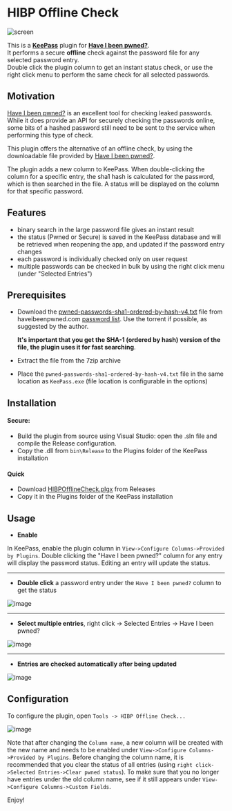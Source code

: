 # HIBP Offline Check

![screen](https://user-images.githubusercontent.com/981184/37559417-71ac2bc4-2a2e-11e8-8e3d-5877d9d7a999.png)

This is a __[KeePass](https://keepass.info/)__ plugin for __[Have I been pwned?](https://haveibeenpwned.com/)__.    
It performs a secure __offline__ check against the password file for any selected password entry.    
Double click the plugin column to get an instant status check, or use the right click menu to perform the same check 
for all selected passwords.

## Motivation

[Have I been pwned?](https://haveibeenpwned.com/) is an excellent tool for checking leaked passwords.
While it does provide an API for securely checking the passwords online, some bits of a hashed password still need
to be sent to the service when performing this type of check.

This plugin offers the alternative of an offline check, by using the downloadable file provided by [Have I been pwned?](https://haveibeenpwned.com/).

The plugin adds a new column to KeePass. When double-clicking the column for a specific entry, the sha1 hash is calculated for the password,
which is then searched in the file. A status will be displayed on the column for that specific password.

## Features

- binary search in the large password file gives an instant result
- the status (Pwned or Secure) is saved in the KeePass database and will be retrieved when reopening the app, and updated if the password entry changes
- each password is individually checked only on user request
- multiple passwords can be checked in bulk by using the right click menu (under "Selected Entries")

## Prerequisites

- Download the [pwned-passwords-sha1-ordered-by-hash-v4.txt](https://haveibeenpwned.com/Passwords) file from 
haveibeenpwned.com [password list](https://haveibeenpwned.com/Passwords). Use the torrent if possible, as suggested by the author.

    __It's important that you get the SHA-1 (ordered by hash) version of the file, the plugin uses it for fast searching__.
- Extract the file from the 7zip archive
- Place the `pwned-passwords-sha1-ordered-by-hash-v4.txt` file in the same location as `KeePass.exe` (file location is configurable in the options)

## Installation

#### Secure:

- Build the plugin from source using Visual Studio: open the .sln file and compile the Release configuration.
- Copy the .dll from `bin\Release` to the Plugins folder of the KeePass installation

#### Quick

- Download [HIBPOfflineCheck.plgx](https://github.com/mihaifm/HIBPOfflineCheck/releases/latest) from Releases
- Copy it in the Plugins folder of the KeePass installation

## Usage

* __Enable__

In KeePass, enable the plugin column in `View->Configure Columns->Provided by Plugins`. Double clicking the "Have I been pwned?" column for any entry will display
the password status. Editing an entry will update the status.

--------------------------------------------------------------------------------------------

* __Double click__ a password entry under the `Have I been pwned?` column to get the status

![image](https://user-images.githubusercontent.com/981184/46235975-6ce7d700-c385-11e8-9a1e-2d473d825ba1.png)    
    
--------------------------------------------------------------------------------------------

* __Select multiple entries__, right click -> Selected Entries -> Have I been pwned?
    
![image](https://user-images.githubusercontent.com/981184/47184669-f1e66080-d333-11e8-8b14-01808a36706a.png)
        
    
--------------------------------------------------------------------------------------------

* __Entries are checked automatically after being updated__

![image](https://user-images.githubusercontent.com/981184/46236364-11b6e400-c387-11e8-8034-416c7c3ee492.png)


## Configuration

To configure the plugin, open `Tools -> HIBP Offline Check...`

![image](https://user-images.githubusercontent.com/981184/47183839-bba7e180-d331-11e8-8b4a-3afe75fd8dbe.png)

Note that after changing the `Column name`, a new column will be created with the new name and needs to be enabled under `View->Configure Columns->Provided by Plugins`. Before changing the column name, it is recommended that you clear the status of all entries (using `right click->Selected Entries->Clear pwned status`). To make sure that you no longer have entries under the old column name, see if it still appears under `View->Configure Columns->Custom Fields`.

Enjoy!


